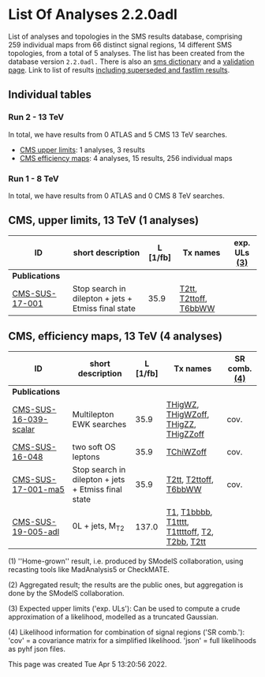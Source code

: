 # List Of Analyses 2.2.0adl 
List of analyses and topologies in the SMS results database, comprising 259 individual maps from 66 distinct signal regions, 14 different SMS topologies, from a total of 5 analyses.
The list has been created from the database version `2.2.0adl.`
There is also an  [sms dictionary](SmsDictionary220adl) and a [validation page](Validation220adl).
Link to list of results [including superseded and fastlim results](ListOfAnalyses220adlWithSuperseded).

## Individual tables

### Run 2 - 13 TeV
In total, we have results from 0 ATLAS and 5 CMS 13 TeV searches.
 * [CMS upper limits](#CMSupperlimits13): 1 analyses, 3 results
 * [CMS efficiency maps](#CMSefficiencymaps13): 4 analyses, 15 results, 256 individual maps

### Run 1 - 8 TeV
In total, we have results from 0 ATLAS and 0 CMS 8 TeV searches.

<a name="CMSupperlimits13"></a>
## CMS, upper limits, 13 TeV (1 analyses)

| **ID** | **short description** | **L [1/fb]** | **Tx names** | **exp. ULs [(3)](#A3)** |
|--------|-----------------------|--------------|--------------|-------------------------|
| **Publications** | | | | |
| [CMS-SUS-17-001](http://cms-results.web.cern.ch/cms-results/public-results/publications/SUS-17-001/index.html)<a name="CMS-SUS-17-001-eff"></a> | Stop search in dilepton + jets + Etmiss final state | 35.9 | [T2tt](SmsDictionary220adl#T2tt), [T2ttoff](SmsDictionary220adl#T2ttoff), [T6bbWW](SmsDictionary220adl#T6bbWW) |  |

<a name="CMSefficiencymaps13"></a>
## CMS, efficiency maps, 13 TeV (4 analyses)

| **ID** | **short description** | **L [1/fb]** | **Tx names** | **SR comb. [(4)](#A4)** |
|--------|-----------------------|--------------|--------------|-------------------------|
| **Publications** | | | | |
| [CMS-SUS-16-039-scalar](http://cms-results.web.cern.ch/cms-results/public-results/publications/SUS-16-039/index.html)<a name="CMS-SUS-16-039-scalar-eff"></a> | Multilepton EWK searches | 35.9 | [THigWZ](SmsDictionary220adl#THigWZ), [THigWZoff](SmsDictionary220adl#THigWZoff), [THigZZ](SmsDictionary220adl#THigZZ), [THigZZoff](SmsDictionary220adl#THigZZoff) | cov. |
| [CMS-SUS-16-048](http://cms-results.web.cern.ch/cms-results/public-results/publications/SUS-16-048/index.html)<a name="CMS-SUS-16-048-agg"></a> | two soft OS leptons | 35.9 | [TChiWZoff](SmsDictionary220adl#TChiWZoff) | cov. |
| [CMS-SUS-17-001-ma5](http://cms-results.web.cern.ch/cms-results/public-results/publications/SUS-17-001/index.html)<a name="CMS-SUS-17-001-ma5"></a> | Stop search in dilepton + jets + Etmiss final state | 35.9 | [T2tt](SmsDictionary220adl#T2tt), [T2ttoff](SmsDictionary220adl#T2ttoff), [T6bbWW](SmsDictionary220adl#T6bbWW) | cov. |
| [CMS-SUS-19-005-adl](http://cms-results.web.cern.ch/cms-results/public-results/publications/SUS-19-005/index.html)<a name="CMS-SUS-19-005-adl-eff"></a> | 0L + jets, M<sub>T2</sub> | 137.0 | [T1](SmsDictionary220adl#T1), [T1bbbb](SmsDictionary220adl#T1bbbb), [T1tttt](SmsDictionary220adl#T1tttt), [T1ttttoff](SmsDictionary220adl#T1ttttoff), [T2](SmsDictionary220adl#T2), [T2bb](SmsDictionary220adl#T2bb), [T2tt](SmsDictionary220adl#T2tt) |  |


<a name='A1'>(1)</a> ''Home-grown'' result, i.e. produced by SModelS collaboration, using recasting tools like MadAnalysis5 or CheckMATE.

<a name='A2'>(2)</a> Aggregated result; the results are the public ones, but aggregation is done by the SModelS collaboration.

<a name='A3'>(3)</a> Expected upper limits ('exp. ULs'): Can be used to compute a crude approximation of a likelihood, modelled as a truncated Gaussian.

<a name='A4'>(4)</a> Likelihood information for combination of signal regions ('SR comb.'): 'cov' = a covariance matrix for a simplified likelihood. 'json' = full likelihoods as pyhf json files.

This page was created Tue Apr  5 13:20:56 2022.
